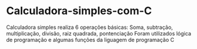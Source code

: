 # Calculadora-simples-com-C
Calculadora simples
realiza 6 operações básicas: Soma, subtração, multiplicação, divisão, raiz quadrada, pontenciação
Foram utilizados lógica de programação e algumas funções da liguagem de programação C
